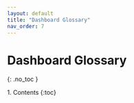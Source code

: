 ```yaml
---
layout: default
title: "Dashboard Glossary"
nav_order: 7
---
```


# Dashboard Glossary
{: .no_toc }

<p>
1. Contents
{:toc}
</p>
